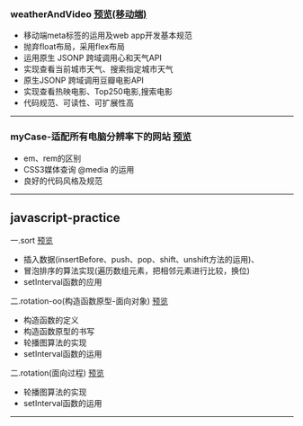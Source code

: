 ### weatherAndVideo [预览(移动端)](https://hardmanhong.github.io/myPage/weatherAndVideo/index.html)
* 移动端meta标签的运用及web app开发基本规范
* 抛弃float布局，采用flex布局
* 运用原生 JSONP 跨域调用心和天气API
* 实现查看当前城市天气、搜索指定城市天气
* 原生JSONP 跨域调用豆瓣电影API
* 实现查看热映电影、Top250电影,搜索电影
* 代码规范、可读性、可扩展性高
---

### myCase-适配所有电脑分辨率下的网站 [预览](https://hardmanhong.github.io/myPage/myCase/index.html)
* em、rem的区别
* CSS3媒体查询 @media 的运用
* 良好的代码风格及规范
---

## javascript-practice

一.sort [预览](https://hardmanhong.github.io/myPage/javascript-practice/sort/sort.html)
* 插入数据(insertBefore、push、pop、shift、unshift方法的运用)、
* 冒泡排序的算法实现(遍历数组元素，把相邻元素进行比较，换位)
* setInterval函数的应用

二.rotation-oo(构造函数原型-面向对象) [预览](https://hardmanhong.github.io/myPage/javascript-practice/rotation-oo/rotation.html)
* 构造函数的定义
* 构造函数原型的书写
* 轮播图算法的实现
* setInterval函数的运用

二.rotation(面向过程) [预览](https://hardmanhong.github.io/myPage/javascript-practice/rotation/rotation.html)
* 轮播图算法的实现
* setInterval函数的运用
---











